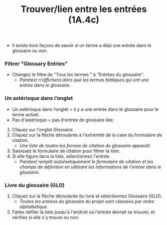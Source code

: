 ﻿---
title: Trouver/lien entre les entrées (1A.4c)
---
-  Il existe trois façons de savoir si un terme a déjà une entrée dans le glossaire ou non.

### Filtrer "Glossary Entries"

-  Changez le filtre de "Tous les termes " à "Entrées du glossaire".
    -  *Paratext n'affichera alors que les termes bibliques qui ont une entrée dans le glossaire*.

### Un astérisque dans l’onglet

-  Un astérisque dans l’onglet = il y a une entrée dans le glossaire pour le terme actuel.
-  Pas d'astérisque = pas d'entrée de glossaire liée.
1.  Cliquez sur l'onglet Glossaire.
1.  Cliquez sur la flèche déroulante à l'extrémité de la case du formulaire de citation.
     -  *Une liste de toutes les formes de citation du glossaire apparaît*.
1.  Saisissez le formulaire de citation pour filtrer la liste.
1.  Si elle figure dans la liste, sélectionnez l'entrée.
     -  *Paratext remplit automatiquement le formulaire de citation et les champs de définition en utilisant les informations de l'entrée dans le glossaire*.

### Livre du glossaire (GLO)

1.  Cliquez sur la flèche déroulante du livre et sélectionnez Glossaire (GLO).
     -   *Toutes les entrées du glossaire du projet sont classées par ordre alphabétique*.
1.  Faites défiler la liste jusqu'à l'endroit où l'entrée devrait se trouver, et vérifiez si elle s'y trouve ou non.

